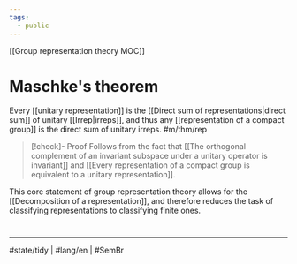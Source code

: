 ```yaml
---
tags:
  - public
---
```

[[Group representation theory MOC]]
# Maschke's theorem

Every [[unitary representation]] is the [[Direct sum of representations|direct sum]] of unitary [[Irrep|irreps]],
and thus any [[representation of a compact group]] is the direct sum of unitary irreps. #m/thm/rep 

> [!check]- Proof
> Follows from the fact that [[The orthogonal complement of an invariant subspace under a unitary operator is invariant]] and [[Every representation of a compact group is equivalent to a unitary representation]].
> <span class="QED"/>

This core statement of group representation theory allows for the [[Decomposition of a representation]], 
and therefore reduces the task of classifying representations to classifying finite ones.

#
---
#state/tidy | #lang/en | #SemBr

